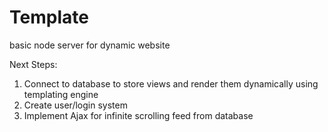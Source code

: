 # Template
basic node server for dynamic website

Next Steps:
1) Connect to database to store views and render them dynamically using templating engine
2) Create user/login system
3) Implement Ajax for infinite scrolling feed from database
